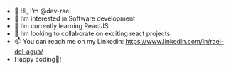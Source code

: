- 👋 Hi, I’m @dev-rael
- 👀 I’m interested in Software development
- 🌱 I’m currently learning ReactJS
- 💞️ I’m looking to collaborate on exciting react projects.
- 📫 You can reach me on my Linkedin: https://www.linkedin.com/in/rael-del-agua/
- Happy coding🙂!

<!---
dev-rael/dev-rael is a ✨ special ✨ repository because its `README.md` (this file) appears on your GitHub profile.
You can click the Preview link to take a look at your changes.
--->
